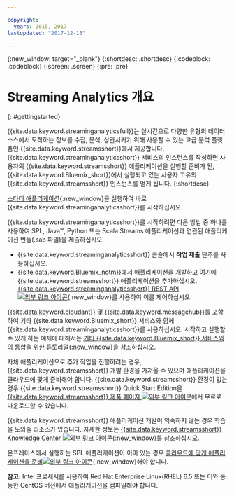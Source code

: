 ```yaml
---

copyright:
  years: 2015, 2017
lastupdated: "2017-12-15"

---
```


<!-- Attribute definitions -->
{:new_window: target="_blank"}
{:shortdesc: .shortdesc}
{:codeblock: .codeblock}
{:screen: .screen}
{:pre: .pre}


# Streaming Analytics 개요
{: #gettingstarted}

{{site.data.keyword.streaminganalyticsfull}}는 실시간으로 다양한 유형의 데이터 소스에서 도착하는 정보를 수집, 분석, 상관시키기 위해 사용할 수 있는 고급 분석 플랫폼인 {{site.data.keyword.streamsshort}}에서 제공합니다. {{site.data.keyword.streaminganalyticsshort}} 서비스의 인스턴스를 작성하면 사용자의 {{site.data.keyword.streamsshort}} 애플리케이션을 실행할 준비가 된, {{site.data.keyword.Bluemix_short}}에서 실행되고 있는 사용자 고유의 {{site.data.keyword.streamsshort}} 인스턴스를 얻게 됩니다.
{:shortdesc}

[스타터 애플리케이션](/docs/services/StreamingAnalytics/t_starter_app_deploy.html){:new_window}을 실행하여 바로 {{site.data.keyword.streaminganalyticsshort}}를 시작하십시오.

{{site.data.keyword.streaminganalyticsshort}}를 시작하려면 다음 방법 중 하나를 사용하여 SPL, Java™, Python 또는 Scala Streams 애플리케이션과 연관된 애플리케이션 번들(.sab 파일)을 제출하십시오.
* {{site.data.keyword.streaminganalyticsshort}} 콘솔에서 **작업 제출** 단추를 사용하십시오.
* {{site.data.keyword.Bluemix_notm}}에서 애플리케이션을 개발하고 여기에 {{site.data.keyword.streamsshort}} 애플리케이션을 추가하십시오. [{{site.data.keyword.streaminganalyticsshort}} REST API ![외부 링크 아이콘](../../icons/launch-glyph.svg "외부 링크 아이콘")](https://console.ng.bluemix.net/apidocs/220){:new_window}를 사용하여 이를 제어하십시오. 

{{site.data.keyword.cloudant}} 및 {{site.data.keyword.messagehub}}를 포함하여 기타 {{site.data.keyword.Bluemix_short}} 서비스와 함께 {{site.data.keyword.streaminganalyticsshort}}를 사용하십시오. 시작하고 실행할 수 있게 하는 예제에 대해서는 [기타 {{site.data.keyword.Bluemix_short}} 서비스와의 통합을 위한 튜토리얼](/docs/services/StreamingAnalytics/r_integrating_cloudant_rest.html){:new_window}을 참조하십시오.

자체 애플리케이션으로 추가 작업을 진행하려는 경우, {{site.data.keyword.streamsshort}} 개발 환경을 가져올 수 있으며 애플리케이션을 클라우드에 맞게 준비해야 합니다. {{site.data.keyword.streamsshort}} 환경이 없는 경우 {{site.data.keyword.streamsshort}} Quick Start Edition을 [{{site.data.keyword.streamsshort}} 제품 페이지 ![외부 링크 아이콘](../../icons/launch-glyph.svg "외부 링크 아이콘")](https://www.ibm.com/analytics/us/en/technology/stream-computing/#products)에서 무료로 다운로드할 수 있습니다. 

{{site.data.keyword.streamsshort}} 애플리케이션 개발이 익숙하지 않는 경우 학습을 도와줄 리소스가 있습니다. 자세한 정보는 [{{site.data.keyword.streamsshort}} Knowledge Center ![외부 링크 아이콘](../../icons/launch-glyph.svg "외부 링크 아이콘")](https://www.ibm.com/support/knowledgecenter/en/SSCRJU_4.2.0/com.ibm.streams.welcome.doc/doc/kc-homepage.html){:new_window}를 참조하십시오. 

온프레미스에서 실행하는 SPL 애플리케이션이 이미 있는 경우 [클라우드에 맞게 애플리케이션을 준비![외부 링크 아이콘](../../icons/launch-glyph.svg "외부 링크 아이콘")](https://developer.ibm.com/streamsdev/docs/getting-spl-application-ready-cloud/){:new_window}해야 합니다. 

**참고:** Intel 프로세서를 사용하여 Red Hat Enterprise Linux(RHEL) 6.5 또는 이와 동등한 CentOS 버전에서 애플리케이션을 컴파일해야 합니다.
